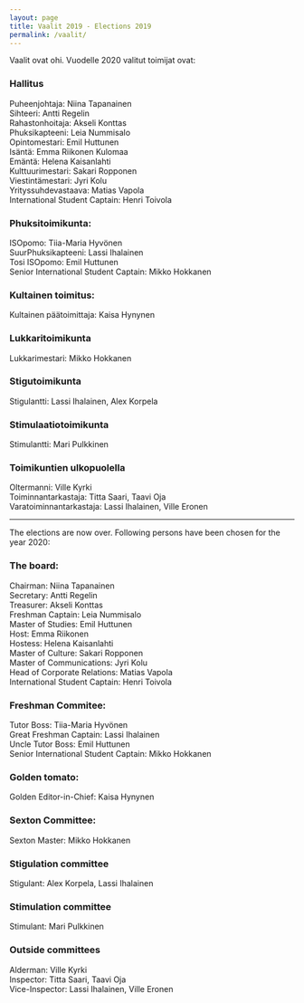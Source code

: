 ```yaml
---
layout: page
title: Vaalit 2019 - Elections 2019
permalink: /vaalit/
---
```

Vaalit ovat ohi. Vuodelle 2020 valitut toimijat ovat:

### Hallitus
Puheenjohtaja: Niina Tapanainen<br>
Sihteeri: Antti Regelin<br>
Rahastonhoitaja: Akseli Konttas<br>
Phuksikapteeni: Leia Nummisalo<br>
Opintomestari: Emil Huttunen<br>
Isäntä: Emma Riikonen Kulomaa<br>
Emäntä: Helena Kaisanlahti<br>
Kulttuurimestari: Sakari Ropponen<br>
Viestintämestari: Jyri Kolu<br>
Yrityssuhdevastaava: Matias Vapola<br>
International Student Captain: Henri Toivola

### Phuksitoimikunta:

ISOpomo: Tiia-Maria Hyvönen<br>
SuurPhuksikapteeni: Lassi Ihalainen<br>
Tosi ISOpomo: Emil Huttunen<br>
Senior International Student Captain: Mikko Hokkanen<br>

### Kultainen toimitus:

Kultainen päätoimittaja: Kaisa Hynynen

### Lukkaritoimikunta

Lukkarimestari: Mikko Hokkanen

### Stigutoimikunta

Stigulantti: Lassi Ihalainen, Alex Korpela

### Stimulaatiotoimikunta

Stimulantti: Mari Pulkkinen

### Toimikuntien ulkopuolella

Oltermanni: Ville Kyrki <br>
Toiminnantarkastaja: Titta Saari, Taavi Oja<br>
Varatoiminnantarkastaja: Lassi Ihalainen, Ville Eronen

---

The elections are now over. Following persons have been chosen for the year 2020:

### The board:
Chairman: Niina Tapanainen<br>
Secretary: Antti Regelin<br>
Treasurer: Akseli Konttas<br>
Freshman Captain: Leia Nummisalo<br>
Master of Studies: Emil Huttunen<br>
Host: Emma Riikonen<br>
Hostess: Helena Kaisanlahti<br>
Master of Culture: Sakari Ropponen<br>
Master of Communications: Jyri Kolu<br>
Head of Corporate Relations: Matias Vapola<br>
International Student Captain: Henri Toivola

### Freshman Commitee:

Tutor Boss: Tiia-Maria Hyvönen<br>
Great Freshman Captain: Lassi Ihalainen<br>
Uncle Tutor Boss: Emil Huttunen<br>
Senior International Student Captain: Mikko Hokkanen<br>

### Golden tomato:

Golden Editor-in-Chief: Kaisa Hynynen

### Sexton Committee:

Sexton Master: Mikko Hokkanen

### Stigulation committee

Stigulant: Alex Korpela, Lassi Ihalainen

### Stimulation committee

Stimulant: Mari Pulkkinen

### Outside committees

Alderman: Ville Kyrki <br>
Inspector: Titta Saari, Taavi Oja<br>
Vice-Inspector: Lassi Ihalainen, Ville Eronen
